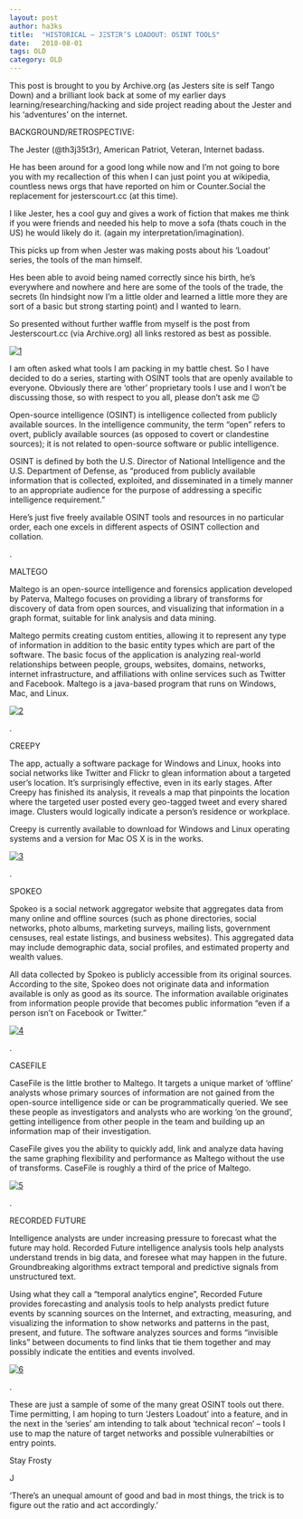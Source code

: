 ```yaml
---
layout: post
author: ha3ks
title:  "HISTORICAL – JΞSTΞR’S LOADOUT: OSINT TOOLS"
date:   2018-08-01
tags: OLD
category: OLD
---
```


This post is brought to you by Archive.org (as Jesters site is self Tango Down) and a brilliant look back at some of my earlier days learning/researching/hacking and side project reading about the Jester and his ‘adventures’ on the internet.

BACKGROUND/RETROSPECTIVE:

The Jester (@th3j35t3r), American Patriot, Veteran, Internet badass.

He has been around for a good long while now and I’m not going to bore you with my recallection of this when I can just point you at wikipedia, countless news orgs that have reported on him or Counter.Social the replacement for jesterscourt.cc (at this time).
<!--more-->

I like Jester, hes a cool guy and gives a work of fiction that makes me think if you were friends and needed his help to move a sofa (thats couch in the US) he would likely do it. (again my interpretation/imagination).

This picks up from when Jester was making posts about his ‘Loadout’ series, the tools of the man himself.

Hes been able to avoid being named correctly since his birth, he’s everywhere and nowhere and here are some of the tools of the trade, the secrets (In hindsight now I’m a little older and learned a little more they are sort of a basic but strong starting point) and I wanted to learn.

So presented without further waffle from myself is the post from Jesterscourt.cc (via Archive.org) all links restored as best as possible.

[![1](/assets/blog/content/analyst.jpg)](/assets/blog/content/analyst.jpg)

I am often asked what tools I am packing in my battle chest. So I have decided to do a series, starting with OSINT tools that are openly available to everyone. Obviously there are ‘other’ proprietary tools I use and I won’t be discussing those, so with respect to you all, please don’t ask me 😉

Open-source intelligence (OSINT) is intelligence collected from publicly available sources. In the intelligence community, the term “open” refers to overt, publicly available sources (as opposed to covert or clandestine sources); it is not related to open-source software or public intelligence.

OSINT is defined by both the U.S. Director of National Intelligence and the U.S. Department of Defense, as “produced from publicly available information that is collected, exploited, and disseminated in a timely manner to an appropriate audience for the purpose of addressing a specific intelligence requirement.”

Here’s just five freely available OSINT tools and resources in no particular order, each one excels in different aspects of OSINT collection and collation.

.

MALTEGO

Maltego is an open-source intelligence and forensics application developed by Paterva, Maltego focuses on providing a library of transforms for discovery of data from open sources, and visualizing that information in a graph format, suitable for link analysis and data mining.

Maltego permits creating custom entities, allowing it to represent any type of information in addition to the basic entity types which are part of the software. The basic focus of the application is analyzing real-world relationships between people, groups, websites, domains, networks, internet infrastructure, and affiliations with online services such as Twitter and Facebook. Maltego is a java-based program that runs on Windows, Mac, and Linux.

[![2](/assets/blog/content/maltego.jpg)](/assets/blog/content/maltego.jpg)

.

CREEPY

The app, actually a software package for Windows and Linux, hooks into social networks like Twitter and Flickr to glean information about a targeted user’s location. It’s surprisingly effective, even in its early stages.  After Creepy has finished its analysis, it reveals a map that pinpoints the location where the targeted user posted every geo-tagged tweet and every shared image. Clusters would logically indicate a person’s residence or workplace.

Creepy is currently available to download for Windows and Linux operating systems and a version for Mac OS X is in the works.

[![3](/assets/blog/content/creepy.jpg)](/assets/blog/content/creepy.jpg)

.

SPOKEO

Spokeo is a social network aggregator website that aggregates data from many online and offline sources (such as phone directories, social networks, photo albums, marketing surveys, mailing lists, government censuses, real estate listings, and business websites). This aggregated data may include demographic data, social profiles, and estimated property and wealth values.

All data collected by Spokeo is publicly accessible from its original sources. According to the site, Spokeo does not originate data and information available is only as good as its source. The information available originates from information people provide that becomes public information “even if a person isn’t on Facebook or Twitter.”

[![4](/assets/blog/content/spokeo.jpg)](/assets/blog/content/spokeo.jpg)

.

CASEFILE

CaseFile is the little brother to Maltego. It targets a unique market of ‘offline’ analysts whose primary sources of information are not gained from the open-source intelligence side or can be programmatically queried. We see these people as investigators and analysts who are working ‘on the ground’, getting intelligence from other people in the team and building up an information map of their investigation.

CaseFile gives you the ability to quickly add, link and analyze data having the same graphing flexibility and performance as Maltego without the use of transforms. CaseFile is roughly a third of the price of Maltego.

[![5](/assets/blog/content/casefile.jpg)](/assets/blog/content/casefile.jpg)

.

RECORDED FUTURE

Intelligence analysts are under increasing pressure to forecast what the future may hold. Recorded Future intelligence analysis tools help analysts understand trends in big data, and foresee what may happen in the future. Groundbreaking algorithms extract temporal and predictive signals from unstructured text.

Using what they call a “temporal analytics engine”, Recorded Future provides forecasting and analysis tools to help analysts predict future events by scanning sources on the Internet, and extracting, measuring, and visualizing the information to show networks and patterns in the past, present, and future. The software analyzes sources and forms “invisible links” between documents to find links that tie them together and may possibly indicate the entities and events involved.

[![6](/assets/blog/content/recordedfuture.png)](/assets/blog/content/recordedfuture.png)

.

These are just a sample of some of the many great OSINT tools out there. Time permitting,  I am hoping to turn ‘Jesters Loadout’ into a feature, and in the next in the ‘series’ am intending to talk about ‘technical recon’ – tools I use to map the nature of target networks and possible vulnerabilties or entry points.

Stay Frosty

J

‘There’s an unequal amount of good and bad in most things, the trick is to figure out the ratio and act accordingly.’
